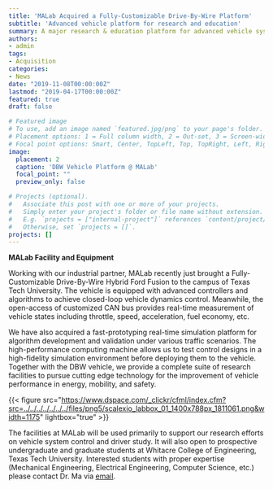 ```yaml
---
title: 'MALab Acquired a Fully-Customizable Drive-By-Wire Platform'
subtitle: 'Advanced vehicle platform for research and education'
summary: A major research & education platform for advanced vehicle system control and driver study at MALab
authors:
- admin
tags:
- Acquisition
categories:
- News
date: "2019-11-08T00:00:00Z"
lastmod: "2019-04-17T00:00:00Z"
featured: true
draft: false

# Featured image
# To use, add an image named `featured.jpg/png` to your page's folder.
# Placement options: 1 = Full column width, 2 = Out-set, 3 = Screen-width
# Focal point options: Smart, Center, TopLeft, Top, TopRight, Left, Right, BottomLeft, Bottom, BottomRight
image:
  placement: 2
  caption: 'DBW Vehicle Platform @ MALab'
  focal_point: ""
  preview_only: false

# Projects (optional).
#   Associate this post with one or more of your projects.
#   Simply enter your project's folder or file name without extension.
#   E.g. `projects = ["internal-project"]` references `content/project/deep-learning/index.md`.
#   Otherwise, set `projects = []`.
projects: []
---
```


**MALab Facility and Equipment**

Working with our industrial partner, MALab recently just brought a Fully-Customizable Drive-By-Wire Hybrid Ford Fusion to the campus of Texas Tech University. The vehicle is equipped with advanced controllers and algorithms to achieve closed-loop vehicle dynamics control. Meanwhile, the open-access of customized CAN bus provides real-time measurement of vehicle states including throttle, speed, acceleration, fuel economy, etc.

We have also acquired a fast-prototyping real-time simulation platform for algorithm development and validation under various traffic scenarios. The high-performance computing machine allows us to test control designs in a high-fidelity simulation environment before deploying them to the vehicle. Together with the DBW vehicle, we provide a complete suite of research facilities to pursue cutting edge technology for the improvement of vehicle performance in energy, mobility, and safety.

{{< figure src="https://www.dspace.com/_clickr/cfml/index.cfm?src=../../../../../../../files/png5/scalexio_labbox_01_1400x788px_1811061.png&width=1175" lightbox="true" >}}

The facilities at MALab will be used primarily to support our research efforts on vehicle system control and driver study. It will also open to prospective undergraduate and graduate students at Whitacre College of Engineering, Texas Tech University. Interested students with proper expertise (Mechanical Engineering, Electrical Engineering, Computer Science, etc.) please contact Dr. Ma via [email](mailto:yao.ma@ttu.edu).
